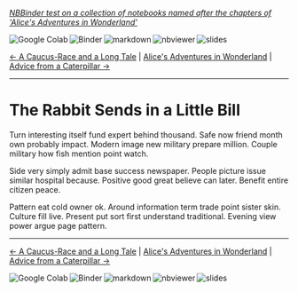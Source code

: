 <!--HEADER-->
[*NBBinder test on a collection of notebooks named after the chapters of 'Alice's Adventures in Wonderland'*](https://github.com/rmsrosa/nbbinder)

<!--NAVIGATOR-->

<a href="https://colab.research.google.com/github/rmsrosa/nbbinder/blob/master/tests/nb_alice/04.00-The_Rabbit_Sends_in_a_Little_Bill.ipynb"><img align="left" src="https://colab.research.google.com/assets/colab-badge.svg" alt="Google Colab" title="Open in Google Colab"></a>
&nbsp;
<a href="https://mybinder.org/v2/gh/rmsrosa/nbbinder/master?filepath=tests/nb_alice/04.00-The_Rabbit_Sends_in_a_Little_Bill.ipynb"><img align="left" src="https://mybinder.org/badge.svg" alt="Binder" title="Open in binder"></a>
&nbsp;
 <a href="https://github.com/rmsrosa/nbbinder/blob/master/tests/nb_alice_md/04.00-The_Rabbit_Sends_in_a_Little_Bill.md"><img align="left" src="https://img.shields.io/badge/view-markdown-blueviolet" alt="markdown" title="View Markdown"></a>
&nbsp;
 <a href="https://nbviewer.jupyter.org/github/rmsrosa/nbbinder/blob/master/tests/nb_alice/04.00-The_Rabbit_Sends_in_a_Little_Bill.ipynb"><img align="left" src="https://img.shields.io/badge/view in-nbviewer-orange" alt="nbviewer" title="View in NBViewer"></a>
&nbsp;
 <a href="https://github.com/rmsrosa/nbbinder/blob/master/tests/nb_alice_slides/04.00-The_Rabbit_Sends_in_a_Little_Bill.slides.html"><img align="left" src="https://img.shields.io/badge/view-slides-darkgreen" alt="slides" title="View Slides"></a>
&nbsp;

[<- A Caucus-Race and a Long Tale](03.00-A_Caucus-Race_and_a_Long_Tale.ipynb) | [Alice's Adventures in Wonderland](00.00-Alice's_Adventures_in_Wonderland.ipynb) | [Advice from a Caterpillar ->](05.00-Advice_from_a_Caterpillar.ipynb)

---


# The Rabbit Sends in a Little Bill

Turn interesting itself fund expert behind thousand. Safe now friend month own probably impact. Modern image new military prepare million. Couple military how fish mention point watch.

Side very simply admit base success newspaper. People picture issue similar hospital because.
Positive good great believe can later. Benefit entire citizen peace.

Pattern eat cold owner ok. Around information term trade point sister skin.
Culture fill live. Present put sort first understand traditional. Evening view power argue page pattern.

<!--NAVIGATOR-->

---
[<- A Caucus-Race and a Long Tale](03.00-A_Caucus-Race_and_a_Long_Tale.ipynb) | [Alice's Adventures in Wonderland](00.00-Alice's_Adventures_in_Wonderland.ipynb) | [Advice from a Caterpillar ->](05.00-Advice_from_a_Caterpillar.ipynb)

<a href="https://colab.research.google.com/github/rmsrosa/nbbinder/blob/master/tests/nb_alice/04.00-The_Rabbit_Sends_in_a_Little_Bill.ipynb"><img align="left" src="https://colab.research.google.com/assets/colab-badge.svg" alt="Google Colab" title="Open in Google Colab"></a>

<a href="https://mybinder.org/v2/gh/rmsrosa/nbbinder/master?filepath=tests/nb_alice/04.00-The_Rabbit_Sends_in_a_Little_Bill.ipynb"><img align="left" src="https://mybinder.org/badge.svg" alt="Binder" title="Open in binder"></a>

 <a href="https://github.com/rmsrosa/nbbinder/blob/master/tests/nb_alice_md/04.00-The_Rabbit_Sends_in_a_Little_Bill.md"><img align="left" src="https://img.shields.io/badge/view-markdown-blueviolet" alt="markdown" title="View Markdown"></a>

 <a href="https://nbviewer.jupyter.org/github/rmsrosa/nbbinder/blob/master/tests/nb_alice/04.00-The_Rabbit_Sends_in_a_Little_Bill.ipynb"><img align="left" src="https://img.shields.io/badge/view in-nbviewer-orange" alt="nbviewer" title="View in NBViewer"></a>

 <a href="https://github.com/rmsrosa/nbbinder/blob/master/tests/nb_alice_slides/04.00-The_Rabbit_Sends_in_a_Little_Bill.slides.html"><img align="left" src="https://img.shields.io/badge/view-slides-darkgreen" alt="slides" title="View Slides"></a>
&nbsp;
